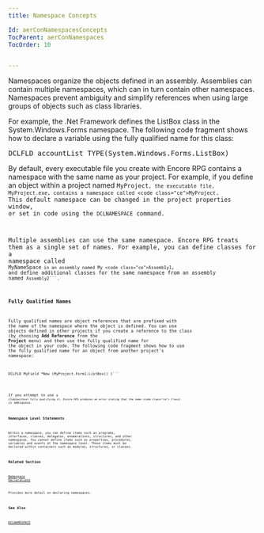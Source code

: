 ```yaml
---
title: Namespace Concepts

Id: aerConNamespacesConcepts
TocParent: aerConNamespaces
TocOrder: 10


---
```


Namespaces organize the objects defined in an assembly. Assemblies can contain multiple namespaces, which can in turn contain other namespaces. Namespaces prevent ambiguity and simplify references when using large groups of objects such as class libraries. 

For example, the .Net Framework defines the ListBox class in the System.Windows.Forms namespace. The following code fragment shows how to declare a variable using the fully qualified name for this class: 
<pre class="prettyprint">DCLFLD accountList TYPE(System.Windows.Forms.ListBox)</pre>

By default, every executable file you create with Encore RPG contains a namespace with the same name as your project. For example, if you define an object within a project named <code class="ce">MyProject```, the executable file, MyProject.exe, contains a namespace called <code class="ce">MyProject```. This default namespace can be changed in the project properties window, or set in code using the ```DCLNAMESPACE``` command. 

Multiple assemblies can use the same namespace. Encore RPG treats them as a single set of names. For example, you can define classes for a namespace called <code class="ce">MyNameSpace``` in an assembly named My <code class="ce">Assemb1y1```, and define additional classes for the same namespace from an assembly named <code class="ce">Assembly2```. 

### Fully Qualified Names
Fully qualified names are object references that are prefixed with the name of the namespace where the object is defined. You can use objects defined in other projects if you create a reference to the class (by choosing **Add Reference** from the **Project** menu) and then use the fully qualified name for the object in your code. The following code fragment shows how to use the fully qualified name for an object from another project's namespace: 
<pre class="prettyprint"><code class="lang-aer">DCLFLD MyField *New (MyProject.Form1.ListBox() )```</pre>

If you attempt to use <code class="ce">a class``` without fully qualifying it, Encore RPG produces an error stating that the name <code class="ce"> Class1 ``` is ambiguous. 

### Namespace Level Statements
Within a namespace, you can define items such as programs, interfaces, classes, delegates, enumerations, structures, and other namespaces. You cannot define items such as properties, procedures, variables and events at the namespace level. These items must be declared within containers such as modules, structures, or classes. 

### Related Section

[Namespace Declarations](ecrConNamespaceDeclarations.html)

Provides more detail on declaring namespaces.


### See Also
[DCLNAMESPACE](DCLNAMESPACE.html) 
